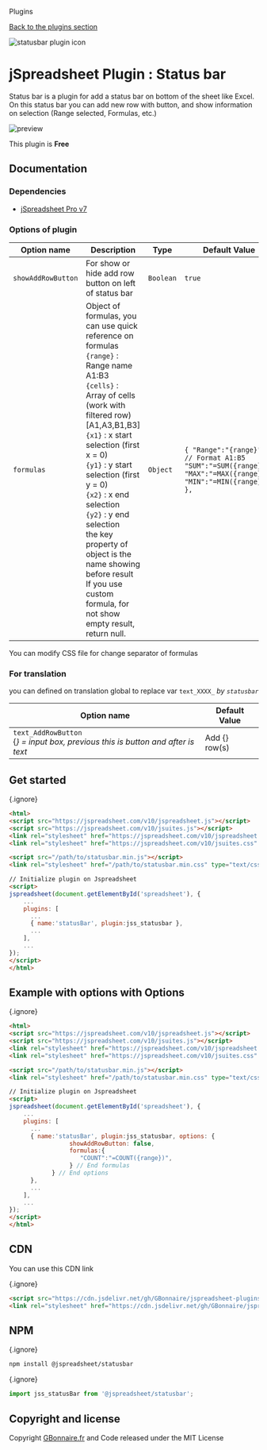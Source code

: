 Plugins

[Back to the plugins section](/v10/plugins/)

  
![statusbar plugin icon](img/spreadsheet-plugin-statusbar.png)

jSpreadsheet Plugin : Status bar
================================

Status bar is a plugin for add a status bar on bottom of the sheet like Excel. On this status bar you can add new row with button, and show information on selection (Range selected, Formulas, etc.)

![preview](https://user-images.githubusercontent.com/52194475/94404123-c484cd00-016e-11eb-8f27-c978019f181e.png)

This plugin is **Free**

Documentation
-------------

### Dependencies

* [jSpreadsheet Pro v7](https://www.jspreadsheet.com/v7)

  

### Options of plugin

| Option name | Description | Type | Default Value |
| --- | --- | --- | --- |
| `showAddRowButton` | For show or hide add row button on left of status bar | `Boolean` | `true` |
| `formulas` | Object of formulas, you can use quick reference on formulas  <br>`{range}` : Range name A1:B3  <br>`{cells}` : Array of cells (work with filtered row) \[A1,A3,B1,B3\]  <br>`{x1}` : x start selection (first x = 0)  <br>`{y1}` : y start selection (first y = 0)  <br>`{x2}` : x end selection  <br>`{y2}` : y end selection  <br>the key property of object is the name showing before result  <br>If you use custom formula, for not show empty result, return null. | `Object` | `{ "Range":"{range}", // Format A1:B5 "SUM":"=SUM({range})", "MAX":"=MAX({range})", "MIN":"=MIN({range})" },` |

You can modify CSS file for change separator of formulas

  

### For translation

you can defined on translation global to replace var `text_XXXX_` _by `statusbar`_

| Option name | Default Value |
| --- | --- |
| `text_AddRowButton`  <br>{_} = input box, previous this is button and after is text_ | Add {} row(s) |

  
  

Get started
-----------

{.ignore}
```html
<html>
<script src="https://jspreadsheet.com/v10/jspreadsheet.js"></script>
<script src="https://jspreadsheet.com/v10/jsuites.js"></script>
<link rel="stylesheet" href="https://jspreadsheet.com/v10/jspreadsheet.css" type="text/css" />
<link rel="stylesheet" href="https://jspreadsheet.com/v10/jsuites.css" type="text/css" />

<script src="/path/to/statusbar.min.js"></script>
<link rel="stylesheet" href="/path/to/statusbar.min.css" type="text/css" />

// Initialize plugin on Jspreadsheet
<script>
jspreadsheet(document.getElementById('spreadsheet'), {
	...
	plugins: [
      ...
      { name:'statusBar', plugin:jss_statusbar },
      ...  
    ],
    ...
});
</script>
</html>
```
  

Example with options with Options
---------------------------------

{.ignore}
```html
<html>
<script src="https://jspreadsheet.com/v10/jspreadsheet.js"></script>
<script src="https://jspreadsheet.com/v10/jsuites.js"></script>
<link rel="stylesheet" href="https://jspreadsheet.com/v10/jspreadsheet.css" type="text/css" />
<link rel="stylesheet" href="https://jspreadsheet.com/v10/jsuites.css" type="text/css" />

<script src="/path/to/statusbar.min.js"></script>
<link rel="stylesheet" href="/path/to/statusbar.min.css" type="text/css" />

// Initialize plugin on Jspreadsheet
<script>
jspreadsheet(document.getElementById('spreadsheet'), {
	...
	plugins: [
      ...
      { name:'statusBar', plugin:jss_statusbar, options: { 
                 showAddRowButton: false, 
                 formulas:{
                    "COUNT":"=COUNT({range})",
                 } // End formulas
            } // End options
      },
      ...  
    ],
    ...
});
</script>
</html>
```
  

CDN
---

You can use this CDN link

{.ignore}
```html
<script src="https://cdn.jsdelivr.net/gh/GBonnaire/jspreadsheet-plugins-and-editors@latest/plugins/dist/statusbar.min.js"></script>
<link rel="stylesheet" href="https://cdn.jsdelivr.net/gh/GBonnaire/jspreadsheet-plugins-and-editors@latest/plugins/dist/statusbar.min.css" type="text/css" />
```

  

NPM
---

{.ignore}
```bash
npm install @jspreadsheet/statusbar
```

{.ignore}
```javascript
import jss_statusBar from '@jspreadsheet/statusbar';
```
  

Copyright and license
---------------------

Copyright [GBonnaire.fr](https://www.gbonnaire.fr) and Code released under the MIT License